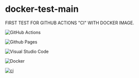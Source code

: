 # docker-test-main
FIRST TEST FOR GITHUB ACTIONS "CI" WITH DOCKER IMAGE.

![GitHub Actions](https://img.shields.io/badge/github%20actions-%232671E5.svg?style=for-the-badge&logo=githubactions&logoColor=white)

![Github Pages](https://img.shields.io/badge/github%20pages-121013?style=for-the-badge&logo=github&logoColor=white)

![Visual Studio Code](https://img.shields.io/badge/Visual%20Studio%20Code-0078d7.svg?style=for-the-badge&logo=visual-studio-code&logoColor=white)

![Docker](https://img.shields.io/badge/docker-%230db7ed.svg?style=for-the-badge&logo=docker&logoColor=white)

[![ci](https://github.com/vik37/docker-test-main/actions/workflows/main.yml/badge.svg?branch=master)](https://github.com/vik37/docker-test-main/actions/workflows/main.yml)

